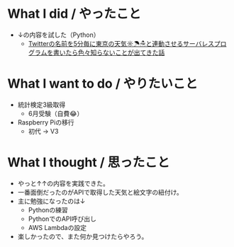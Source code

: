 # What I did / やったこと
- ↓の内容を試した（Python）
  - [Twitterの名前を5分毎に東京の天気☼☂☃と連動させるサーバレスプログラムを書いたら色々知らないことが出てきた話](https://qiita.com/issei_y/items/ab641746be2704db98be)

# What I want to do / やりたいこと
- 統計検定3級取得
  - 6月受験（自費😂）
- Raspberry Piの移行
  - 初代 → V3

# What I thought / 思ったこと
- やっと↑↑の内容を実践できた。
- 一番面倒だったのがAPIで取得した天気と絵文字の紐付け。
- 主に勉強になったのは↓
  - Pythonの練習
  - PythonでのAPI呼び出し
  - AWS Lambdaの設定
- 楽しかったので、また何か見つけたらやろう。
